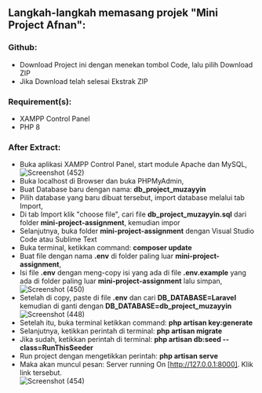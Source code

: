 ## Langkah-langkah memasang projek "Mini Project Afnan":

### Github:

-   Download Project ini dengan menekan tombol Code, lalu pilih Download ZIP
-   Jika Download telah selesai Ekstrak ZIP

### Requirement(s):

-   XAMPP Control Panel
-   PHP 8

### After Extract:

-   Buka aplikasi XAMPP Control Panel, start module Apache dan MySQL, <br>
![Screenshot (452)](https://user-images.githubusercontent.com/108184882/188289807-ea68a6d5-e04e-4f9b-9dd7-67faf099368e.png)
-   Buka localhost di Browser dan buka PHPMyAdmin,
-   Buat Database baru dengan nama: <b>db_project_muzayyin</b>
-   Pilih database yang baru dibuat tersebut, import database melalui tab Import,
-   Di tab Import klik "choose file", cari file <b>db_project_muzayyin.sql</b> dari folder <b>mini-project-assignment</b>, kemudian impor
-   Selanjutnya, buka folder <b>mini-project-assignment</b> dengan Visual Studio Code atau Sublime Text
-   Buka terminal, ketikkan command: <b>composer update</b>
-   Buat file dengan nama <b>.env</b> di folder paling luar <b>mini-project-assignment</b>,
-   Isi file <b>.env</b> dengan meng-copy isi yang ada di file <b>.env.example</b> yang ada di folder paling luar <b>mini-project-assignment</b> lalu simpan, <br>
![Screenshot (450)](https://user-images.githubusercontent.com/108184882/188289646-4335ac68-00f3-4d82-9629-9feb8dc2d1f4.png)
-   Setelah di copy, paste di file <b>.env</b> dan cari <b>DB_DATABASE=Laravel</b> kemudian di ganti dengan <b>DB_DATABASE=db_project_muzayyin</b> <br>
![Screenshot (448)](https://user-images.githubusercontent.com/108184882/188289609-2d5a226e-3ea7-4fc7-9ba3-5d19021777fe.png)
-   Setelah itu, buka terminal ketikkan command: <b>php artisan key:generate</b>
-   Selanjutnya, ketikkan perintah di terminal: <b>php artisan migrate</b>
-   Jika sudah, ketikkan perintah di terminal: <b>php artisan db:seed --class=RunThisSeeder</b>
-   Run project dengan mengetikkan perintah: <b>php artisan serve</b>
-   Maka akan muncul pesan: Server running On [http://127.0.0.1:8000]. Klik link tersebut. <br>
![Screenshot (454)](https://user-images.githubusercontent.com/108184882/188289907-663ef617-f385-447d-b8d2-59ed31ae1751.png)

